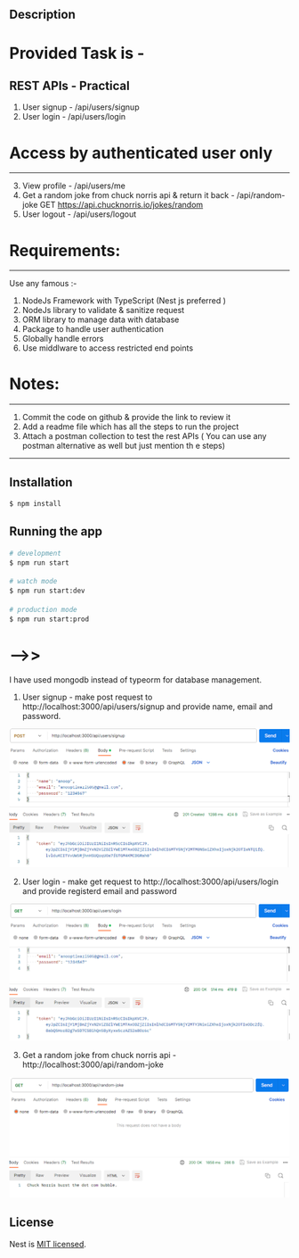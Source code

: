
## Description

# Provided Task is -

REST APIs - Practical
-----------------------------------------------------
1. User signup - /api/users/signup
2. User login - /api/users/login
# Access by authenticated user only
---------------------------------------
3. View profile - /api/users/me
4. Get a random joke from chuck norris api & return it back - /api/random-joke
GET https://api.chucknorris.io/jokes/random
5. User logout - /api/users/logout
# Requirements:
------------------
Use any famous :-
1. NodeJs Framework with TypeScript (Nest js preferred )
2. NodeJs library to validate & sanitize request
3. ORM library to manage data with database
4. Package to handle user authentication
5. Globally handle errors
6. Use middlware to access restricted end points
# Notes:
-----------------------------------
1. Commit the code on github & provide the link to review it
2. Add a readme file which has all the steps to run the project
3. Attach a postman collection to test the rest APIs ( You can use any postman alternative as
well but just mention th
e steps)
--------------------------------------------------------

## Installation

```bash
$ npm install
```

## Running the app

```bash
# development
$ npm run start

# watch mode
$ npm run start:dev

# production mode
$ npm run start:prod
```
# -->>

I have used mongodb instead of typeorm for database management.

1. User signup - make post request to http://localhost:3000/api/users/signup and provide name, email and password.

![Alt text](assets/postsignup.PNG)

2. User login - make get request to http://localhost:3000/api/users/login and provide registerd email and password

![Alt text](assets/login.PNG)

3. Get a random joke from chuck norris api - 
http://localhost:3000/api/random-joke

![Alt text](assets/get-random-jokes.PNG)



## License

Nest is [MIT licensed](LICENSE).
